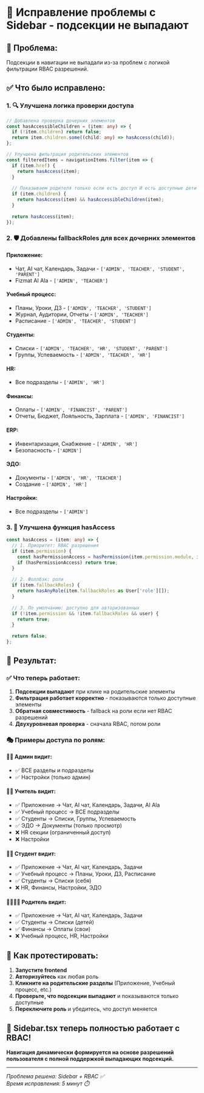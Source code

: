 # 🔧 Исправление проблемы с Sidebar - подсекции не выпадают

## 🐛 **Проблема:**
Подсекции в навигации не выпадали из-за проблем с логикой фильтрации RBAC разрешений.

## ✅ **Что было исправлено:**

### 1. 🔍 **Улучшена логика проверки доступа**
```typescript
// Добавлена проверка дочерних элементов
const hasAccessibleChildren = (item: any) => {
  if (!item.children) return false;
  return item.children.some((child: any) => hasAccess(child));
};

// Улучшена фильтрация родительских элементов
const filteredItems = navigationItems.filter(item => {
  if (item.href) {
    return hasAccess(item);
  }
  
  // Показываем родителя только если есть доступ И есть доступные дети
  if (item.children) {
    return hasAccess(item) && hasAccessibleChildren(item);
  }
  
  return hasAccess(item);
});
```

### 2. 🛡️ **Добавлены fallbackRoles для всех дочерних элементов**

#### **Приложение:**
- Чат, AI чат, Календарь, Задачи - `['ADMIN', 'TEACHER', 'STUDENT', 'PARENT']`
- Fizmat AI Ala - `['ADMIN', 'TEACHER']`

#### **Учебный процесс:**
- Планы, Уроки, ДЗ - `['ADMIN', 'TEACHER', 'STUDENT']`
- Журнал, Аудитории, Отчеты - `['ADMIN', 'TEACHER']`
- Расписание - `['ADMIN', 'TEACHER', 'STUDENT']`

#### **Студенты:**
- Списки - `['ADMIN', 'TEACHER', 'HR', 'STUDENT', 'PARENT']`
- Группы, Успеваемость - `['ADMIN', 'TEACHER', 'HR']`

#### **HR:**
- Все подразделы - `['ADMIN', 'HR']`

#### **Финансы:**
- Оплаты - `['ADMIN', 'FINANCIST', 'PARENT']`
- Отчеты, Бюджет, Лояльность, Зарплата - `['ADMIN', 'FINANCIST']`

#### **ERP:**
- Инвентаризация, Снабжение - `['ADMIN', 'HR']`
- Безопасность - `['ADMIN']`

#### **ЭДО:**
- Документы - `['ADMIN', 'HR', 'TEACHER']`
- Создание - `['ADMIN', 'HR']`

#### **Настройки:**
- Все подразделы - `['ADMIN']`

### 3. 🔄 **Улучшена функция hasAccess**
```typescript
const hasAccess = (item: any) => {
  // 1. Приоритет: RBAC разрешения
  if (item.permission) {
    const hasPermissionAccess = hasPermission(item.permission.module, item.permission.action);
    if (hasPermissionAccess) return true;
  }
  
  // 2. Фоллбэк: роли
  if (item.fallbackRoles) {
    return hasAnyRole(item.fallbackRoles as User['role'][]);
  }
  
  // 3. По умолчанию: доступно для авторизованных
  if (!item.permission && !item.fallbackRoles && user) {
    return true;
  }
  
  return false;
};
```

## 🎯 **Результат:**

### ✅ **Что теперь работает:**
1. **Подсекции выпадают** при клике на родительские элементы
2. **Фильтрация работает корректно** - показываются только доступные элементы
3. **Обратная совместимость** - fallback на роли если нет RBAC разрешений
4. **Двухуровневая проверка** - сначала RBAC, потом роли

### 🎭 **Примеры доступа по ролям:**

#### **👨‍💼 Админ видит:**
- ✅ ВСЕ разделы и подразделы
- ✅ Настройки (только админ)

#### **👨‍🏫 Учитель видит:**
- ✅ Приложение → Чат, AI чат, Календарь, Задачи, AI Ala
- ✅ Учебный процесс → ВСЕ подразделы  
- ✅ Студенты → Списки, Группы, Успеваемость
- ✅ ЭДО → Документы (только просмотр)
- ❌ HR секции (ограниченный доступ)
- ❌ Настройки

#### **👨‍🎓 Студент видит:**
- ✅ Приложение → Чат, AI чат, Календарь, Задачи
- ✅ Учебный процесс → Планы, Уроки, ДЗ, Расписание
- ✅ Студенты → Списки (себя)
- ❌ HR, Финансы, Настройки, ЭДО

#### **👨‍👩‍👧‍👦 Родитель видит:**
- ✅ Приложение → Чат, AI чат, Календарь, Задачи
- ✅ Студенты → Списки (детей)
- ✅ Финансы → Оплаты (свои)
- ❌ Учебный процесс, HR, Настройки

## 🧪 **Как протестировать:**

1. **Запустите frontend**
2. **Авторизуйтесь** как любая роль
3. **Кликните на родительские разделы** (Приложение, Учебный процесс, etc.)
4. **Проверьте, что подсекции выпадают** и показываются только доступные
5. **Переключите роль** и убедитесь, что доступ меняется

## 🎉 **Sidebar.tsx теперь полностью работает с RBAC!**

**Навигация динамически формируется на основе разрешений пользователя с полной поддержкой выпадающих подсекций.**

---

*Проблема решена: Sidebar + RBAC ✅*  
*Время исправления: 5 минут ⏱️*
